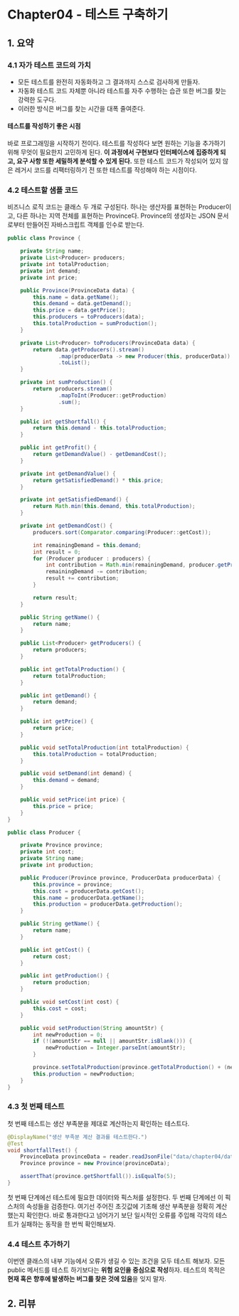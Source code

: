 # Chapter04 - 테스트 구축하기

## 1. 요약
### 4.1 자가 테스트 코드의 가치
- 모든 테스트를 완전히 자동화하고 그 결과까지 스스로 검사하게 만들자.
- 자동화 테스트 코드 자체뿐 아니라 테스트를 자주 수행하는 습관 또한 버그를 찾는 강력한 도구다.
- 이러한 방식은 버그를 찾는 시간을 대폭 줄여준다. 
#### 테스트를 작성하기 좋은 시점
바로 프로그래밍을 시작하기 전이다. 테스트를 작성하다 보면 원하는 기능을 추가하기 위해 무엇이 필요한지 고민하게 된다.
**이 과정에서 구현보다 인터페이스에 집중하게 되고, 요구 사항 또한 세밀하게 분석할 수 있게 된다.**
또한 테스트 코드가 작성되어 있지 않은 레거시 코드를 리팩터링하기 전 또한 테스트를 작성해야 하는 시점이다.
### 4.2 테스트할 샘플 코드
비즈니스 로직 코드는 클래스 두 개로 구성된다. 
하나는 생산자를 표현하는 Producer이고, 다른 하나는 지역 전체를 표현하는 Province다.
Province의 생성자는 JSON 문서로부터 만들어진 자바스크립트 객체를 인수로 받는다.
```java
public class Province {

    private String name;
    private List<Producer> producers;
    private int totalProduction;
    private int demand;
    private int price;

    public Province(ProvinceData data) {
        this.name = data.getName();
        this.demand = data.getDemand();
        this.price = data.getPrice();
        this.producers = toProducers(data);
        this.totalProduction = sumProduction();
    }

    private List<Producer> toProducers(ProvinceData data) {
        return data.getProducers().stream()
                .map(producerData -> new Producer(this, producerData))
                .toList();
    }

    private int sumProduction() {
        return producers.stream()
                .mapToInt(Producer::getProduction)
                .sum();
    }

    public int getShortfall() {
        return this.demand - this.totalProduction;
    }

    public int getProfit() {
        return getDemandValue() - getDemandCost();
    }

    private int getDemandValue() {
        return getSatisfiedDemand() * this.price;
    }

    private int getSatisfiedDemand() {
        return Math.min(this.demand, this.totalProduction);
    }

    private int getDemandCost() {
        producers.sort(Comparator.comparing(Producer::getCost));

        int remainingDemand = this.demand;
        int result = 0;
        for (Producer producer : producers) {
            int contribution = Math.min(remainingDemand, producer.getProduction());
            remainingDemand -= contribution;
            result += contribution;
        }

        return result;
    }

    public String getName() {
        return name;
    }

    public List<Producer> getProducers() {
        return producers;
    }

    public int getTotalProduction() {
        return totalProduction;
    }

    public int getDemand() {
        return demand;
    }

    public int getPrice() {
        return price;
    }

    public void setTotalProduction(int totalProduction) {
        this.totalProduction = totalProduction;
    }

    public void setDemand(int demand) {
        this.demand = demand;
    }

    public void setPrice(int price) {
        this.price = price;
    }
}
```
```java
public class Producer {

    private Province province;
    private int cost;
    private String name;
    private int production;

    public Producer(Province province, ProducerData producerData) {
        this.province = province;
        this.cost = producerData.getCost();
        this.name = producerData.getName();
        this.production = producerData.getProduction();
    }

    public String getName() {
        return name;
    }

    public int getCost() {
        return cost;
    }

    public int getProduction() {
        return production;
    }

    public void setCost(int cost) {
        this.cost = cost;
    }

    public void setProduction(String amountStr) {
        int newProduction = 0;
        if (!(amountStr == null || amountStr.isBlank())) {
            newProduction = Integer.parseInt(amountStr);
        }

        province.setTotalProduction(province.getTotalProduction() + (newProduction - this.production));
        this.production = newProduction;
    }
}
```
### 4.3 첫 번째 테스트
첫 번째 테스트는 생산 부족분을 제대로 계산하는지 확인하는 테스트다. 
```java
@DisplayName("생산 부족분 계산 결과를 테스트한다.")
@Test
void shortfallTest() {
    ProvinceData provinceData = reader.readJsonFile("data/chapter04/data.json", ProvinceData.class);
    Province province = new Province(provinceData);

    assertThat(province.getShortfall()).isEqualTo(5);
}
```
첫 번째 단계에선 테스트에 필요한 데이터와 픽스처를 설정한다. 
두 번째 단계에선 이 픽스처의 속성들을 검증한다. 여기선 주어진 초깃값에 기초해 생산 부족분을 정확히 계산했는지 확인한다.
바로 통과한다고 넘어가기 보단 일시적인 오류를 주입해 각각의 테스트가 실패하는 동작을 한 번씩 확인해보자.

### 4.4 테스트 추가하기
이번엔 클래스의 내부 기능에서 오류가 생길 수 있는 조건을 모두 테스트 해보자.
모든 public 메서드를 테스트 하기보다는 **위험 요인을 중심으로 작성**하자.
테스트의 목적은 **현재 혹은 향후에 발생하는 버그를 찾은 것에 있음**을 잊지 말자.


## 2. 리뷰
